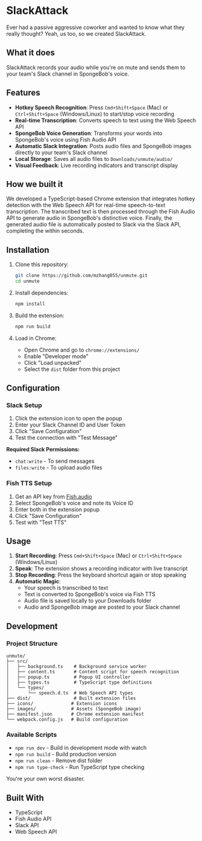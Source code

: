# SlackAttack

Ever had a passive aggressive coworker and wanted to know what they really thought? Yeah, us too, so we created SlackAttack.

## What it does

SlackAttack records your audio while you're on mute and sends them to your team's Slack channel in SpongeBob's voice.

## Features

- **Hotkey Speech Recognition**: Press `Cmd+Shift+Space` (Mac) or `Ctrl+Shift+Space` (Windows/Linux) to start/stop voice recording
- **Real-time Transcription**: Converts speech to text using the Web Speech API
- **SpongeBob Voice Generation**: Transforms your words into SpongeBob's voice using Fish Audio API
- **Automatic Slack Integration**: Posts audio files and SpongeBob images directly to your team's Slack channel
- **Local Storage**: Saves all audio files to `Downloads/unmute/audio/`
- **Visual Feedback**: Live recording indicators and transcript display

## How we built it

We developed a TypeScript-based Chrome extension that integrates hotkey detection with the Web Speech API for real-time speech-to-text transcription. The transcribed text is then processed through the Fish Audio API to generate audio in SpongeBob's distinctive voice. Finally, the generated audio file is automatically posted to Slack via the Slack API, completing the within seconds.

## Installation

1. Clone this repository:
   ```bash
   git clone https://github.com/mzhang055/unmute.git
   cd unmute
   ```

2. Install dependencies:
   ```bash
   npm install
   ```

3. Build the extension:
   ```bash
   npm run build
   ```

4. Load in Chrome:
   - Open Chrome and go to `chrome://extensions/`
   - Enable "Developer mode"
   - Click "Load unpacked"
   - Select the `dist` folder from this project

## Configuration

### Slack Setup

1. Click the extension icon to open the popup
2. Enter your Slack Channel ID and User Token
3. Click "Save Configuration"
4. Test the connection with "Test Message"

**Required Slack Permissions:**
- `chat:write` - To send messages
- `files:write` - To upload audio files

### Fish TTS Setup

1. Get an API key from [Fish.audio](https://fish.audio)
2. Select SpongeBob's voice and note its Voice ID
3. Enter both in the extension popup
4. Click "Save Configuration"
5. Test with "Test TTS"

## Usage

1. **Start Recording**: Press `Cmd+Shift+Space` (Mac) or `Ctrl+Shift+Space` (Windows/Linux)
2. **Speak**: The extension shows a recording indicator with live transcript
3. **Stop Recording**: Press the keyboard shortcut again or stop speaking
4. **Automatic Magic**:
   - Your speech is transcribed to text
   - Text is converted to SpongeBob's voice via Fish TTS
   - Audio file is saved locally to your Downloads folder
   - Audio and SpongeBob image are posted to your Slack channel

## Development

### Project Structure

```
unmute/
├── src/
│   ├── background.ts    # Background service worker
│   ├── content.ts       # Content script for speech recognition
│   ├── popup.ts         # Popup UI controller
│   ├── types.ts         # TypeScript type definitions
│   └── types/
│       └── speech.d.ts  # Web Speech API types
├── dist/                # Built extension files
├── icons/              # Extension icons
├── images/             # Assets (SpongeBob image)
├── manifest.json       # Chrome extension manifest
└── webpack.config.js   # Build configuration
```

### Available Scripts

- `npm run dev` - Build in development mode with watch
- `npm run build` - Build production version
- `npm run clean` - Remove dist folder
- `npm run type-check` - Run TypeScript type checking


You're your own worst disaster.


## Built With

- TypeScript
- Fish Audio API
- Slack API
- Web Speech API

